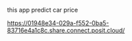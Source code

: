this app predict car price 


https://01948e34-029a-f552-0ba5-83716e4a1c8c.share.connect.posit.cloud/
